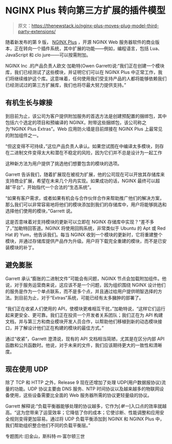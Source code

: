 # NGINX Plus 转向第三方扩展的插件模型

> 原文：<https://thenewstack.io/nginx-plus-moves-plug-model-third-party-extensions/>

随着新发布的第 9 版， [NGINX Plus](https://www.nginx.com/products/) ，开源 NGINX Web 服务器软件的商业版本，正在转向一个插件系统，其中扩展的功能——例如，编程语言，包括 Lua、JavaScript 和 clo jure——可以按需附加。

NGINX Inc .的产品负责人欧文·加勒特(Owen Garrett)说:“我们正在创建一个模块库，我们已经测试了这些模块，并证明它们可以在 NGINX Plus 中正常工作，我们将继续维护这个库。这意味着，任何使用我们受支持产品的人都将能够依赖我们已经测试过的第三方扩展库，我们也将尽最大努力提供支持。”

## 有机生长与嫁接

到目前为止，该公司为客户提供附加服务的首选方法是创建预配置的捆绑包，其中包括六个选定的项目和预编译的 NGINX，附带这些捆绑包，该公司称之为“NGINX Plus Extras”。Web 应用防火墙是目前焊接在 NGINX Plus 上最常见的附加组件之一。

“但这变得不可持续，”这位产品负责人承认。如果您试图在中编译太多模块，则存在二进制文件变得太大和潜在不稳定的风险，因为它们并不总是设计为一起工作

这种新方法为用户提供了挑选他们想要包含的模块的选项。

Garrett 告诉我们，随着扩展现在被视为扩展，他的公司现在可以开放其存储库来支持商业扩展，希望在未来几个月内实现。如果成功的话，NGINX 最终可以超越“平台”，开始指代一个合法的“生态系统”。

“如果有客户需求，或者如果有机会与合作伙伴合作来帮助推广他们的解决方案，那么我们可以非常容易地将他们的模块添加到我们的存储库中，用户将能够挑选和选择他们使用的模块，”Garrett 说。

这是否意味着对支持模块的更新可以立即在 NGINX 存储库中实现？“差不多了，”加勒特回答道。NGINX 将使用回购系统，非常类似于 Ubuntu 的 Apt 或 Red Hat 的 Yum，他告诉我们。每当 NGINX 收到一个模块的更新时，它将重建整个模块，并通过存储库提供产品作为升级。用户将下载完全重建的模块，而不是已安装模块的补丁。

## 避免膨胀

Garrett 承认“膨胀的二进制文件”可能会有问题，NGINX 节点会加载附加组件。他说，对于服务运营商来说，这应该不是一个问题，因为组织围绕 NGINX 设计他们的服务是作为一个单点联系，而不是多个点，并且通过给用户提供明智选择的方法。到目前为止，对于“Extras”系统，可能已经有太多臃肿的部署了。

“我们正在收紧人们使用的 API，使模块更难相互干扰，”加勒特说，“这样它们运行起来更安全、更可靠。我们正在投资一个开发者关系团队；我们正在为 API 构建文档，并与第三方和商业模块开发人员合作，以帮助他们移植到新的动态模块接口，并了解设计他们正在构建的模块的最佳方式。”

通过“收紧”，Garrett 澄清说，现有的 API 文档相当简陋，尤其是在区分内部 API 函数和公共函数时。他说，对于未来的文件，我们应该期待更大的一致性和清晰度。

## 现在使用 UDP

除了 TCP 和 HTTP 之外，Release 9 现在还增加了处理 UDP(用户数据报协议)流量的功能。UDP 协议主要由 DNS 服务、NTP 时间协议以及越来越多的物联网设备使用，这些设备需要比全面的 Web 服务器所需的协议更轻量级的协议。

Garrett 解释说:“负载平衡器能够处理的协议越多，它作为[*单一*]入口点的效率就越高。“这为您带来了运营效率；它降低了你的成本；它使诊断、性能调整和应用安全规则变得更加容易。通过将 UDP 负载平衡添加到 NGINX 和 NGINX Plus 中，我们帮助组织整合他们不同的负载平衡层。”

专题图片:旧金山，斯科特·m·富尔顿三世

<svg xmlns:xlink="http://www.w3.org/1999/xlink" viewBox="0 0 68 31" version="1.1"><title>Group</title> <desc>Created with Sketch.</desc></svg>